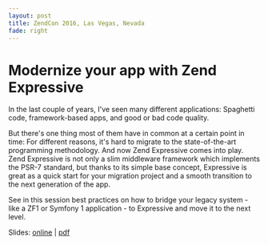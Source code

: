 ```yaml
---
layout: post
title: ZendCon 2016, Las Vegas, Nevada
fade: right
---
```

# Modernize your app with Zend Expressive

In the last couple of years, I've seen many different applications: Spaghetti code, framework-based apps, and good or bad code quality.

But there's one thing most of them have in common at a certain point in time: For different reasons, it's hard to migrate to the state-of-the-art programming methodology. And now Zend Expressive comes into play. Zend Expressive is not only a slim middleware framework which implements the PSR-7 standard, but thanks to its simple base concept, Expressive is great as a quick start for your migration project and a smooth transition to the next generation of the app.

See in this session best practices on how to bridge your legacy system - like a ZF1 or Symfony 1 application - to Expressive and move it to the next level.

Slides: [online](https://5square.github.io/talks/2016/2016-10-20-ZendCon-Modernize-your-app-with-Zend-Expressive/Modernize_your_app_with_Zend_Expressive.html) | [pdf](https://5square.github.io/talks/2016/2016-10-20-ZendCon-Modernize-your-app-with-Zend-Expressive/Modernize_your_app_with_Zend_Expressive.pdf)
